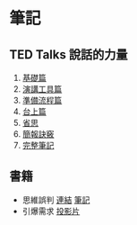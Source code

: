 # 筆記

## TED Talks 說話的力量
1. [基礎篇](https://drive.google.com/open?id=1uRcHUw8ooOsmpg31E2bzQO7v2jV0mNGEDa97r4JhhDE)
2. [演講工具篇](https://drive.google.com/open?id=15SHJT_aB91GrZFeSmfuiXBGLlGRHqOCjqv7hTx89Mog)
3. [準備流程篇](https://drive.google.com/open?id=1rVObDvJfKai8rV0lKnkPaQFOfSJcuGQEzCXCcJEbOKw)
4. [台上篇](https://drive.google.com/open?id=1UcsVRWHR1WUh2PNkakUW3JGex0tNZjn3k13p5qUiw4o)
5. [省思](https://drive.google.com/open?id=1qOXAhwjofgFDy7D8YdJChV0yxZvNlFxSwWgg8OHSCLU)
6. [簡報訣竅](https://drive.google.com/open?id=1Uk7s-lyklEB-g7CHwBPYLXRIk1PyNNxR7QC3DGnweBg)
7. [完整筆記](https://drive.google.com/open?id=18YKttajAuXKAo0X-gP3l50XAhhAjz_khyc0wr2-anSQ)


## 書籍

- 思維誤判 [連結](https://www.books.com.tw/products/0010904781?sloc=main) [筆記](TheInsideGame/README.md)
- 引爆需求 [投影片](https://drive.google.com/open?id=1C0QsClBN0KsH9eE6IN4bxQ7KROLwT9-COmYIEpGPM2I)

